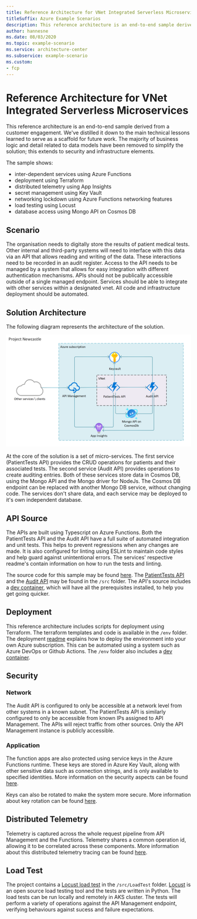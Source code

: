 ```yaml
---
title: Reference Architecture for VNet Integrated Serverless Microservices
titleSuffix: Azure Example Scenarios
description: This reference architecture is an end-to-end sample derived from a customer engagement. It is an example of a microservices architecture, built using Azure Functions that can integrate with other services residing in a vnet. 
author: hannesne
ms.date: 08/03/2020
ms.topic: example-scenario
ms.service: architecture-center
ms.subservice: example-scenario
ms.custom:
- fcp
---
```


# Reference Architecture for VNet Integrated Serverless Microservices

This reference architecture is an end-to-end sample derived from a customer engagement. We've distilled it down to the main technical lessons learned to serve as a scaffold for future work. The majority of business logic and detail related to data models have been removed to simplify the solution; this extends to security and infrastructure elements.

The sample shows:

- inter-dependent services using Azure Functions
- deployment using Terraform
- distributed telemetry using App Insights
- secret management using Key Vault
- networking lockdown using Azure Functions networking features
- load testing using Locust
- database access using Mongo API on Cosmos DB

## Scenario

The organisation needs to digitally store the results of patient medical tests. Other internal and third-party systems will need to interface with this data via an API that allows reading and writing of the data. These interactions need to be recorded in an audit register. Access to the API needs to be managed by a system that allows for easy integration with different authentication mechanisms. APIs should not be publically accessible outside of a single managed endpoint. Services should be able to integrate with other services within a designated vnet. All code and infrastructure deployment should be automated.

## Solution Architecture

The following diagram represents the architecture of the solution.

![Solution Architecture](./media/ProjectArchitecture.png)

At the core of the solution is a set of micro-services. The first service (PatientTests API) provides the CRUD operations for patients and their associated tests. The second service (Audit API) provides operations to create auditing entries. Both of these services store data in Cosmos DB, using the Mongo API and the Mongo driver for NodeJs. The Cosmos DB endpoint can be replaced with another Mongo DB service, without changing code. The services don't share data, and each service may be deployed to it's own independent database.

## API Source

The APIs are built using Typescript on Azure Functions. Both the PatientTests API and the Audit API have a full suite of automated integration and unit tests. This helps to prevent regressions when any changes are made. It is also configured for linting using ESLint to maintain code styles and help guard against unintentional errors. The services' respective readme's contain information on how to run the tests and linting.

The source code for this sample may be found [here](https://github.com/Azure-Samples/project-newcastle/). The [PatientTests API](https://github.com/Azure-Samples/project-newcastle/blob/master/src/PatientTestsApi/readme.md) and the [Audit API](https://github.com/Azure-Samples/project-newcastle/blob/master/src/AuditApi/readme.md) may be found in the `/src` folder. The API's source includes a [dev container](https://code.visualstudio.com/docs/remote/containers), which will have all the prerequisites installed, to help you get going quicker.

## Deployment

This reference architecture includes scripts for deployment using Terraform. The terraform templates and code is available in the `/env` folder. The deployment [readme](https://github.com/Azure-Samples/project-newcastle/blob/master/env/readme.md) explains how to deploy the environment into your own Azure subscription. This can be automated using a system such as Azure DevOps or Github Actions. The `/env` folder also includes a [dev container](https://code.visualstudio.com/docs/remote/containers).

## Security

### Network

The Audit API is configured to only be accessible at a network level from other systems in a known subnet. The PatientTests API is similarly configured to only be accessible from known IPs assigned to API Management. The APIs will reject traffic from other sources. Only the API Management instance is publicly accessible.

### Application

The function apps are also protected using service keys in the Azure Functions runtime. These keys are stored in Azure Key Vault, along with other sensitive data such as connection strings, and is only available to specified identities. More information on the security aspects can be found [here](https://github.com/Azure-Samples/project-newcastle/blob/master/docs/security_pattern.md).

Keys can also be rotated to make the system more secure. More information about key rotation can be found [here](https://github.com/Azure-Samples/project-newcastle/blob/master/docs/key_rotation.md).

## Distributed Telemetry

Telemetry is captured across the whole request pipeline from API Management and the Functions. Telemetry shares a common operation id, allowing it to be correlated across these components. More information about this distributed telemetry tracing can be found [here](https://github.com/Azure-Samples/project-newcastle/blob/master/docs/distributed_telemetry.md).

## Load Test

The project contains a [Locust load test](https://github.com/Azure-Samples/project-newcastle/blob/master/src/LoadTest/README.md) in the `/src/LoadTest` folder. [Locust](https://locust.io/) is an open source load testing tool and the tests are written in Python. The load tests can be run locally and remotely in AKS cluster. The tests will perform a variety of operations against the API Management endpoint, verifying behaviours against sucess and failure expectations.
